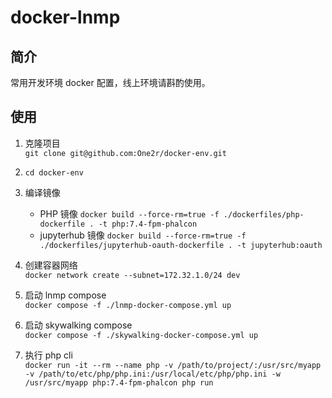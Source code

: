 # docker-lnmp

## 简介
常用开发环境 docker 配置，线上环境请斟酌使用。

## 使用

1. 克隆项目  
```git clone git@github.com:One2r/docker-env.git```  

2. ```cd docker-env```

2. 编译镜像  
    - PHP 镜像
    ```docker build --force-rm=true -f ./dockerfiles/php-dockerfile . -t php:7.4-fpm-phalcon```
    - jupyterhub 镜像 
    ```docker build --force-rm=true -f ./dockerfiles/jupyterhub-oauth-dockerfile . -t jupyterhub:oauth```

3. 创建容器网络   
```docker network create --subnet=172.32.1.0/24 dev```

4. 启动 lnmp compose  
```docker compose -f ./lnmp-docker-compose.yml up```

5. 启动 skywalking compose  
```docker compose -f ./skywalking-docker-compose.yml up```

6. 执行 php cli   
```docker run -it --rm --name php -v /path/to/project/:/usr/src/myapp -v /path/to/etc/php/php.ini:/usr/local/etc/php/php.ini -w /usr/src/myapp php:7.4-fpm-phalcon php run```
